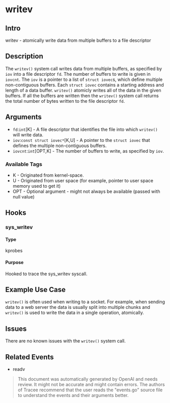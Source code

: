 
# writev

## Intro
writev - atomically write data from multiple buffers to a file descriptor

## Description
The `writev()` system call writes data from multiple buffers, as specified by `iov`
into a file descriptor `fd`. The number of buffers to write is given in `iovcnt`.
The `iov` is a pointer to a list of `struct iovec`s, which define multiple non-contiguous
buffers. Each `struct iovec` contains a starting address and length of a data
buffer. `writev()` atomicly writes all of the data in the given buffers. If all
the buffers are written then the `writev()` system call returns the total number
of bytes written to the file descriptor `fd`. 

## Arguments
* `fd`:`int`[K] - A file descriptor that identifies the file into which `writev()`
will write data.
* `iov`:`const struct iovec*`[K,U] - A pointer to the `struct iovec` that defines 
the multiple non-contiguous buffers.
* `iovcnt`:`int`[OPT,K] - The number of buffers to write, as specified by `iov`.

### Available Tags
* K - Originated from kernel-space.
* U - Originated from user space (for example, pointer to user space memory used to get it)
* OPT - Optional argument - might not always be available (passed with null value)

## Hooks
### sys_writev
#### Type
kprobes
#### Purpose
Hooked to trace the sys_writev syscall.

## Example Use Case
`writev()` is often used when writing to a socket. For example, when sending
data to a web server the data is usually split into multiple chunks and `writev()`
is used to write the data in a single operation, atomically.

## Issues
There are no known issues with the `writev()` system call.

## Related Events
* readv

> This document was automatically generated by OpenAI and needs review. It might
> not be accurate and might contain errors. The authors of Tracee recommend that
> the user reads the "events.go" source file to understand the events and their
> arguments better.
